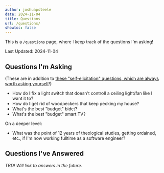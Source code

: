 ```yaml
---
author: joshuapsteele
date: 2024-11-04
title: Questions
url: /questions/
showtoc: false
---
```


This is a `/questions` page, where I keep track of the questions I'm asking!

Last Updated: 2024-11-04

## Questions I'm Asking

(These are in addition to [these "self-elicitation" questions, which are always worth asking yourself](/questions-worth-asking/)!)

- How do I fix a light switch that doesn't controll a ceiling light/fan like I want it to?
- How do I get rid of woodpeckers that keep pecking my house?
- What's the best "budget" bidet?
- What's the best "budget" smart TV?

On a deeper level: 
- What was the point of 12 years of theological studies, getting ordained, etc., if I'm now working fulltime as a software engineer?

## Questions I've Answered

*TBD! Will link to answers in the future.*
